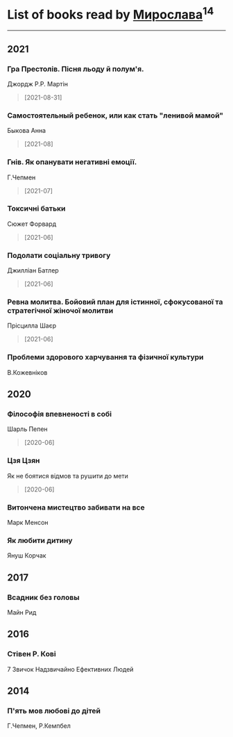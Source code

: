 # List of books read by [Мирослава](https://plus.google.com/u/0/106107989792957993574/)<sup>14</sup>
---

## 2021

### Гра Престолів. Пісня льоду й полум'я.
Джордж Р.Р. Мартін
> [2021-08-31] 


### Самостоятельный ребенок, или как стать "ленивой мамой"
Быкова Анна
> [2021-08] 


### Гнів. Як опанувати негативні емоції.
Г.Чепмен
> [2021-07] 


### Токсичні батьки
Сюжет Форвард
> [2021-06] 


### Подолати соціальну тривогу
Джилліан Батлер
> [2021-06] 


### Ревна молитва. Бойовий план для істинної, сфокусованої та стратегічної жіночої молитви
Прісцилла Шаєр
> [2021-06] 


### Проблеми здорового харчування та фізичної культури
В.Кожевніков



## 2020

### Філософія впевненості в собі
Шарль Пепен
> [2020-06] 


### Цзя Цзян
Як не боятися відмов та рушити до мети
> [2020-06] 


### Витончена мистецтво забивати на все
Марк Менсон


### Як любити дитину
Януш Корчак



## 2017

### Всадник без головы
Майн Рид



## 2016

### Стівен Р. Кові
7 Звичок Надзвичайно Ефективних Людей



## 2014

### П'ять мов любові до дітей
Г.Чепмен, Р.Кемпбел



